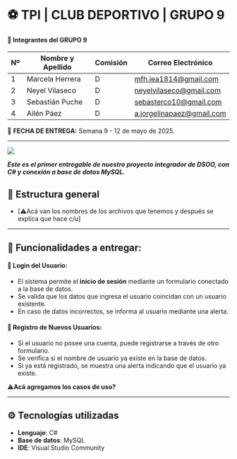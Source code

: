 # ⚽ TPI | CLUB DEPORTIVO | GRUPO 9

#### **📍 Integrantes del GRUPO 9**


| Nº | Nombre y Apellido       | Comisión | Correo Electrónico            |
|----|-------------------------|----------|-------------------------------|
| 1  | Marcela Herrera         |    D     | mfh.jea1814@gmail.com         |
| 2  | Neyel Vilaseco          |    D     | neyelvilaseco@gmail.com       |
| 3  | Sebastián Puche         |    D     | sebasterco10@gmail.com        |
| 4  | Ailén Páez              |    D     | a.jorgelinapaez@gmail.com     |

📍 **FECHA DE ENTREGA:** Semana 9 - 12 de mayo de 2025.

-------------------------------------------------------------------------------

![](https://imgur.com/HcmMnmQ)


***Este es el primer entregable de nuestro proyecto integrador de DSOO, con C# y conexión a base de datos MySQL.***

## 📁 Estructura general

* [⚠Acá van los nombres de los archivos que tenemos y después se explica que hace c/u]

----------------------------------------------------------------------------------------

## 🔹 Funcionalidades a entregar:

#### 📍 Login del Usuario: 

* El sistema permite el **inicio de sesión** mediante un formulario conectado a la base de datos.
* Se valida que los datos que ingresa el usuario coincidan con un usuario existente.
* En caso de datos incorrectos, se informa al usuario mediante una alerta.

#### 📍 Registro de Nuevos Usuarios: 

* Si el usuario no posee una cuenta, puede registrarse a través de otro formulario.
* Se verifica si el nombre de usuario ya existe en la base de datos.
* Si ya está registrado, se muestra una alerta indicando que el usuario ya existe.

⚠**Acá agregamos los casos de uso?**

---------------------------------------------------------------------------
## ⚙️ Tecnologías utilizadas
- **Lenguaje**: C#
- **Base de datos**: MySQL
- **IDE**: Visual Studio Community
